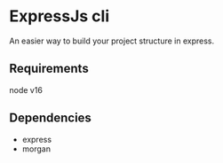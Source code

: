 # ExpressJs cli
An easier way to build your project structure in express.

## Requirements
node v16

## Dependencies
* express
* morgan